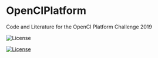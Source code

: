 # OpenCIPlatform
Code and Literature for the OpenCI Platform Challenge 2019

![License](https://img.shields.io/badge/license-Apache--2.0-blue.svg) 

[![License](https://img.shields.io/badge/License-Apache%202.0-blue.svg)](https://opensource.org/licenses/Apache-2.0) 
